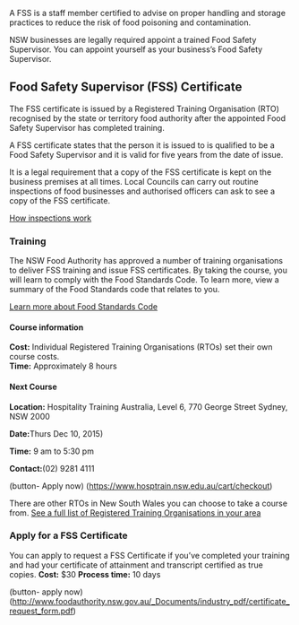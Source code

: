 
<p class="intro">A FSS is a staff member certified to advise on proper handling and storage practices to reduce the risk of food poisoning and contamination.

NSW businesses are legally required appoint a trained Food Safety Supervisor. You can appoint yourself as your business’s Food Safety Supervisor.
</p>

## Food Safety Supervisor (FSS) Certificate

The FSS certificate is issued by a Registered Training Organisation (RTO) recognised by the state or territory food authority after the appointed Food Safety Supervisor has completed training. 

A FSS certificate states that the person it is issued to is qualified to be a Food Safety Supervisor and it is valid for five years from the date of issue. 

It is a legal requirement that a copy of the FSS certificate is kept on the business premises at all times. Local Councils can carry out routine inspections of food businesses and authorised officers can ask to see a copy of the FSS certificate.

[How inspections work](#)

### Training

The NSW Food Authority has approved a number of training organisations to deliver FSS training and issue FSS certificates. By taking the course, you will learn to comply with the Food Standards Code. To learn more, view a summary of the Food Standards code that relates to you.

[Learn more about Food Standards Code](#)

#### Course information
**Cost:** Individual Registered Training Organisations (RTOs) set their own course costs. <br />
**Time:** Approximately 8 hours

<div class="feature-box">
<h4>Next Course</h4>
<p><strong>Location:</strong> Hospitality Training Australia, Level 6, 770 George Street
Sydney, NSW 2000</p>
<p><strong>Date:</strong>Thurs Dec 10, 2015) </p>
<p><strong>Time:</strong> 9 am to 5:30 pm </p>
<p><strong>Contact:</strong>(02) 9281 4111</p>

(button- Apply now) (https://www.hosptrain.nsw.edu.au/cart/checkout)
</div>

There are other RTOs in New South Wales you can choose to take a course from. 
[See a full list of Registered Training Organisations in your area](#)

### Apply for a FSS Certificate
 
You can apply to request a FSS Certificate if you’ve completed your training and had your certificate of attainment and transcript certified as true copies. 
**Cost:** $30
**Process time:** 10 days

(button- apply now) (http://www.foodauthority.nsw.gov.au/_Documents/industry_pdf/certificate_request_form.pdf)

